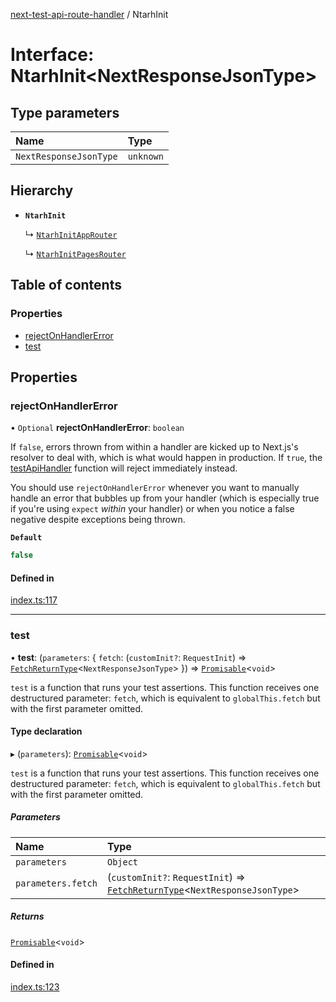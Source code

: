 [next-test-api-route-handler](../README.md) / NtarhInit

# Interface: NtarhInit\<NextResponseJsonType\>

## Type parameters

| Name | Type |
| :------ | :------ |
| `NextResponseJsonType` | `unknown` |

## Hierarchy

- **`NtarhInit`**

  ↳ [`NtarhInitAppRouter`](NtarhInitAppRouter.md)

  ↳ [`NtarhInitPagesRouter`](NtarhInitPagesRouter.md)

## Table of contents

### Properties

- [rejectOnHandlerError](NtarhInit.md#rejectonhandlererror)
- [test](NtarhInit.md#test)

## Properties

### rejectOnHandlerError

• `Optional` **rejectOnHandlerError**: `boolean`

If `false`, errors thrown from within a handler are kicked up to Next.js's
resolver to deal with, which is what would happen in production. If `true`,
the [testApiHandler](../README.md#testapihandler) function will reject immediately instead.

You should use `rejectOnHandlerError` whenever you want to manually handle
an error that bubbles up from your handler (which is especially true if
you're using `expect` _within_ your handler) or when you notice a false
negative despite exceptions being thrown.

**`Default`**

```ts
false
```

#### Defined in

[index.ts:117](https://github.com/Xunnamius/next-test-api-route-handler/blob/a54a973/src/index.ts#L117)

___

### test

• **test**: (`parameters`: \{ `fetch`: (`customInit?`: `RequestInit`) => [`FetchReturnType`](../README.md#fetchreturntype)\<`NextResponseJsonType`\>  }) => [`Promisable`](../README.md#promisable)\<`void`\>

`test` is a function that runs your test assertions. This function receives
one destructured parameter: `fetch`, which is equivalent to
`globalThis.fetch` but with the first parameter omitted.

#### Type declaration

▸ (`parameters`): [`Promisable`](../README.md#promisable)\<`void`\>

`test` is a function that runs your test assertions. This function receives
one destructured parameter: `fetch`, which is equivalent to
`globalThis.fetch` but with the first parameter omitted.

##### Parameters

| Name | Type |
| :------ | :------ |
| `parameters` | `Object` |
| `parameters.fetch` | (`customInit?`: `RequestInit`) => [`FetchReturnType`](../README.md#fetchreturntype)\<`NextResponseJsonType`\> |

##### Returns

[`Promisable`](../README.md#promisable)\<`void`\>

#### Defined in

[index.ts:123](https://github.com/Xunnamius/next-test-api-route-handler/blob/a54a973/src/index.ts#L123)
